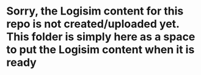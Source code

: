 # Sorry, the Logisim content for this repo is not created/uploaded yet. This folder is simply here as a space to put the Logisim content when it is ready

